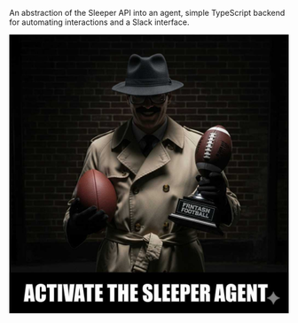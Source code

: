 An abstraction of the Sleeper API into an agent, simple TypeScript backend for automating interactions and a Slack interface.

![alt text](https://github.com/hub3rt-himself/sleeper-agent/blob/main/1757372505670.jpg "Sleeper Agent")
